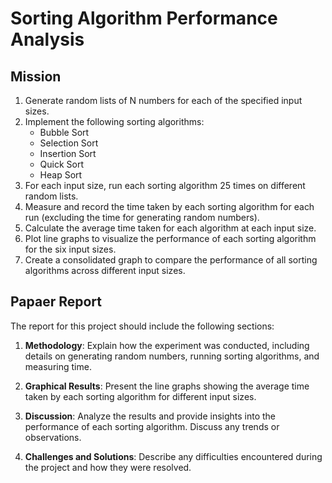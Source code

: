 # Sorting Algorithm Performance Analysis

## Mission

1. Generate random lists of N numbers for each of the specified input sizes.
2. Implement the following sorting algorithms:
    - Bubble Sort
    - Selection Sort
    - Insertion Sort
    - Quick Sort
    - Heap Sort
3. For each input size, run each sorting algorithm 25 times on different random lists.
4. Measure and record the time taken by each sorting algorithm for each run (excluding the time for generating random numbers).
5. Calculate the average time taken for each algorithm at each input size.
6. Plot line graphs to visualize the performance of each sorting algorithm for the six input sizes.
7. Create a consolidated graph to compare the performance of all sorting algorithms across different input sizes.

## Papaer Report

The report for this project should include the following sections:

1. **Methodology**: Explain how the experiment was conducted, including details on generating random numbers, running sorting algorithms, and measuring time.

2. **Graphical Results**: Present the line graphs showing the average time taken by each sorting algorithm for different input sizes.

3. **Discussion**: Analyze the results and provide insights into the performance of each sorting algorithm. Discuss any trends or observations.

4. **Challenges and Solutions**: Describe any difficulties encountered during the project and how they were resolved.
